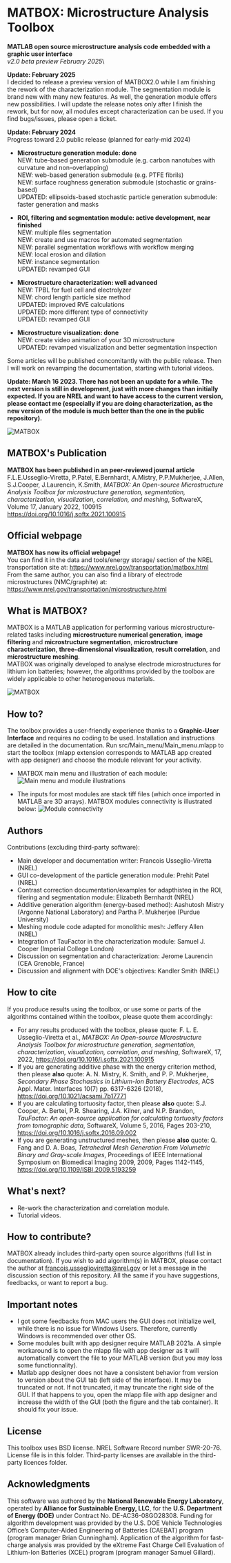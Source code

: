 # MATBOX: Microstructure Analysis Toolbox
**MATLAB open source microstructure analysis code embedded with a graphic user interface**\
*v2.0 beta preview February 2025*\

**Update: February 2025**\
I decided to release a preview version of MATBOX2.0 while I am finishing the rework of the characterization module.
The segmentation module is brand new with many new features. As well, the generation module offers new possibilities.
I will update the release notes only after I finish the rework, but for now, all modules except characterization can be used.
If you find bugs/issues, please open a ticket.


**Update: February 2024**\
Progress toward 2.0 public release (planned for early-mid 2024)
* **Microstructure generation module: done**\
  NEW: tube-based generation submodule (e.g. carbon nanotubes with curvature and non-overlapping)\
  NEW: web-based generation submodule (e.g. PTFE fibrils)\
  NEW: surface roughness generation submodule (stochastic or grains-based)\
  UPDATED: ellipsoids-based stochastic particle generation submodule: faster generation and masks

* **ROI, filtering and segmentation module: active development, near finished**\
  NEW: multiple files segmentation\
  NEW: create and use macros for automated segmentation\
  NEW: parallel segmentation workflows with workflow merging\
  NEW: local erosion and dilation\
  NEW: instance segmentation\
  UPDATED: revamped  GUI
  
* **Microstructure characterization: well advanced**\
  NEW: TPBL for fuel cell and electrolyzer\
  NEW: chord length particle size method\
  UPDATED: improved RVE calculations  
  UPDATED: more different type of connectivity  
  UPDATED: revamped  GUI
  
* **Microstructure visualization: done**\
  NEW: create video animation of your 3D microstructure\
  UPDATED: revamped visualization and better segmentation inspection

Some articles will be published concomitantly with the public release. Then I will work on revamping the documentation, starting with tutorial videos.

**Update: March 16 2023. There has not been an update for a while. The next version is still in development, just with more changes than initially expected.
If you are NREL and want to have access to the current version, please contact me (especially if you are doing characterization, as the new version of the module is much better than the one in the public repository).**

![MATBOX](https://github.com/NREL/MATBOX_Microstructure_analysis_toolbox/blob/master/MATBOX_logo.png)

## MATBOX's Publication
**MATBOX has been published in an peer-reviewed journal article**\
F.L.E.Usseglio-Viretta, P.Patel, E.Bernhardt, A.Mistry, P.P.Mukherjee, J.Allen, S.J.Cooper, J.Laurencin, K.Smith, *MATBOX: An Open-source Microstructure Analysis Toolbox for microstructure generation, segmentation, characterization, visualization, correlation, and meshing*, SoftwareX, Volume 17, January 2022, 100915\
https://doi.org/10.1016/j.softx.2021.100915

## Official webpage
**MATBOX has now its official webpage!**\
You can find it in the data and tools/energy storage/ section of the NREL transportation site at: https://www.nrel.gov/transportation/matbox.html \
From the same author, you can also find a library of electrode microstructures (NMC/graphite) at: https://www.nrel.gov/transportation/microstructure.html

## What is MATBOX?
MATBOX is a MATLAB application for performing various microstructure-related tasks including **microstructure numerical generation**, **image filtering** and **microstructure segmentation**, **microstructure characterization**, **three-dimensional visualization**, **result correlation**, and **microstructure meshing**. \
MATBOX was originally developed to analyse electrode microstructures for lithium ion batteries; however, the algorithms provided by the toolbox are widely applicable to other heterogeneous materials.

![MATBOX](https://github.com/NREL/MATBOX_Microstructure_analysis_toolbox/blob/master/MATBOX_application.png)

## How to?
The toolbox provides a user-friendly experience thanks to a **Graphic-User Interface** and requires no coding to be used.
Installation and instructions are detailed in the documentation. Run src/Main_menu/Main_menu.mlapp to start the toolbox (mlapp extension corresponds to MATLAB app created with app designer) and choose the module relevant for your activity.

* MATBOX main menu and illustration of each module:
![Main menu and module illustrations](https://github.com/NREL/MATBOX_Microstructure_analysis_toolbox/blob/master/Menu_and_modules.png)

* The inputs for most modules are stack tiff files (which once imported in MATLAB are 3D arrays). MATBOX modules connectivity is illustrated below:
![Module connectivity](https://github.com/NREL/MATBOX_Microstructure_analysis_toolbox/blob/master/IO.png)

## Authors
Contributions (excluding third-party software):
* Main developer and documentation writer: Francois Usseglio-Viretta (NREL)
* GUI co-development of the particle generation module: Prehit Patel (NREL)
* Contrast correction documentation/examples for adapthisteq in the ROI, filering and segmentation module: Elizabeth Bernhardt (NREL)
* Additive generation algorithm (energy-based method): Aashutosh Mistry (Argonne National Laboratory) and Partha P. Mukherjee (Purdue University)
* Meshing module code adapted for monolithic mesh: Jeffery Allen (NREL)
* Integration of TauFactor in the characterization module: Samuel J. Cooper (Imperial College London)
* Discussion on segmentation and characterization: Jerome Laurencin (CEA Grenoble, France)
* Discussion and alignment with DOE's objectives: Kandler Smith (NREL)

## How to cite
If you produce results using the toolbox, or use some or parts of the algorithms contained within the toolbox, please quote them accordingly:
* For any results produced with the toolbox, please quote: F. L. E. Usseglio-Viretta et al., *MATBOX: An Open-source Microstructure Analysis Toolbox for microstructure generation, segmentation, characterization, visualization, correlation, and meshing*, SoftwareX, 17, 2022, https://doi.org/10.1016/j.softx.2021.100915
* If you are generating additive phase with the energy criterion method, then please **also** quote: A. N. Mistry, K. Smith, and P. P. Mukherjee, *Secondary Phase Stochastics in Lithium-Ion Battery Electrodes*, ACS Appl. Mater. Interfaces 10(7) pp. 6317-6326 (2018), https://doi.org/10.1021/acsami.7b17771
* If you are calculating tortuosity factor, then please **also** quote: S.J. Cooper, A. Bertei, P.R. Shearing, J.A. Kilner, and N.P. Brandon, *TauFactor: An open-source application for calculating tortuosity factors from tomographic data*, SoftwareX, Volume 5, 2016, Pages 203-210, https://doi.org/10.1016/j.softx.2016.09.002
* If you are generating unstructured meshes, then please **also** quote: Q. Fang and D. A. Boas, *Tetrahedral Mesh Generation From Volumetric Binary and Gray-scale Images*, Proceedings of IEEE International Symposium on Biomedical Imaging 2009, 2009, Pages 1142-1145, https://doi.org/10.1109/ISBI.2009.5193259

## What's next?
- Re-work the characterization and correlation module.
- Tutorial videos.

## How to contribute?
MATBOX already includes third-party open source algorithms (full list in documentation). If you wish to add algorithm(s) in MATBOX, please contact the author at francois.usseglioviretta@nrel.gov or let a message in the discussion section of this repository.
All the same if you have suggestions, feedbacks, or want to report a bug.

## Important notes
* I got some feedbacks from MAC users the GUI does not initialize well, while there is no issue for Windows Users. Therefore, currently Windows is recommended over other OS.
* Some modules built with app designer require MATLAB 2021a. A simple workaround is to open the mlapp file with app designer as it will automatically convert the file to your MATLAB version (but you may loss some functionnality).
* Matlab app designer does not have a consistent behavior from version to version about the GUI tab (left side of the interface). It may be truncated or not. If not truncated, it may truncate the right side of the GUI. If that happens to you, open the mlapp file with app designer and increase the width of the GUI (both the figure and the tab container). It should fix your issue.

## License
This toolbox uses BSD license. NREL Software Record number SWR-20-76. License file is in this folder. Third-party licenses are available in the third-party licences folder.

## Acknowledgments
This software was authored by the **National Renewable Energy Laboratory**, operated by **Alliance for Sustainable Energy, LLC**, for the **U.S. Department of Energy (DOE)** under Contract No. DE-AC36-08GO28308. Funding for algorithm development was provided by the U.S. DOE Vehicle Technologies Office’s Computer-Aided Engineering of Batteries (CAEBAT) program (program manager Brian Cunningham). Application of the algorithm for fast-charge analysis was provided by the eXtreme Fast Charge Cell Evaluation of Lithium-Ion Batteries (XCEL) program (program manager Samuel Gillard).
